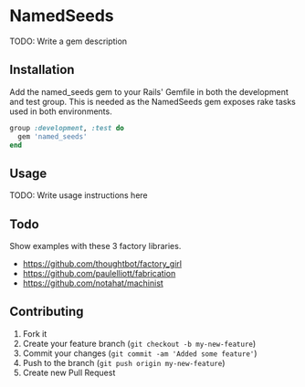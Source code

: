 # NamedSeeds

TODO: Write a gem description

## Installation

Add the named_seeds gem to your Rails' Gemfile in both the development and test group. This is needed as the NamedSeeds gem exposes rake tasks used in both environments.

```ruby
group :development, :test do
  gem 'named_seeds'
end
```

## Usage

TODO: Write usage instructions here

## Todo

Show examples with these 3 factory libraries.

* https://github.com/thoughtbot/factory_girl
* https://github.com/paulelliott/fabrication
* https://github.com/notahat/machinist

## Contributing

1. Fork it
2. Create your feature branch (`git checkout -b my-new-feature`)
3. Commit your changes (`git commit -am 'Added some feature'`)
4. Push to the branch (`git push origin my-new-feature`)
5. Create new Pull Request

